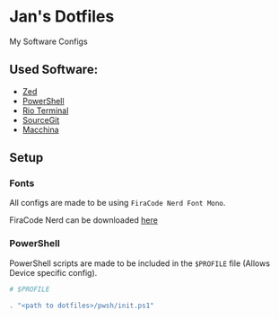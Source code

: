 # Jan's Dotfiles

My Software Configs

## Used Software:

- [Zed](https://zed.dev)
- [PowerShell](https://microsoft.com/PowerShell)
- [Rio Terminal](https://rioterm.com)
- [SourceGit](https://sourcegit-scm.github.io)
- [Macchina](https://github.com/Macchina-CLI/macchina)

## Setup

### Fonts

All configs are made to be using `FiraCode Nerd Font Mono`.

FiraCode Nerd can be downloaded [here](https://www.nerdfonts.com/font-downloads)

### PowerShell

PowerShell scripts are made to be included in the `$PROFILE` file (Allows Device specific config).

```powershell
# $PROFILE

. "<path to dotfiles>/pwsh/init.ps1"

```
